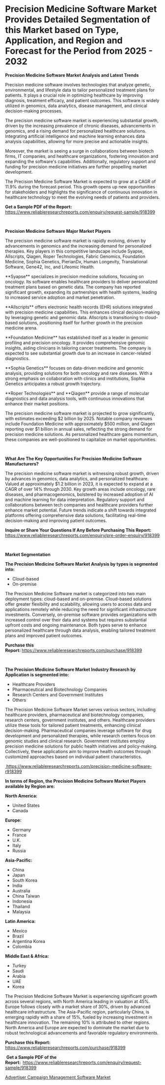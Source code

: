 <p><h1>Precision Medicine Software Market Provides Detailed Segmentation of this Market based on Type, Application, and Region and Forecast for the Period from 2025 - 2032</h1></p><p><strong>Precision Medicine Software Market Analysis and Latest Trends</strong></p>
<p><p>Precision medicine software involves technologies that analyze genetic, environmental, and lifestyle data to tailor personalized treatment plans for patients. It plays a crucial role in optimizing healthcare by improving diagnosis, treatment efficacy, and patient outcomes. This software is widely utilized in genomics, data analytics, disease management, and clinical decision-making processes.</p><p>The precision medicine software market is experiencing substantial growth, driven by the increasing prevalence of chronic diseases, advancements in genomics, and a rising demand for personalized healthcare solutions. Integrating artificial intelligence and machine learning enhances data analysis capabilities, allowing for more precise and actionable insights.</p><p>Moreover, the market is seeing a surge in collaborations between biotech firms, IT companies, and healthcare organizations, fostering innovation and expanding the software's capabilities. Additionally, regulatory support and funding for precision medicine initiatives are further propelling market development.</p><p>The Precision Medicine Software Market is expected to grow at a CAGR of 11.9% during the forecast period. This growth opens up new opportunities for stakeholders and highlights the significance of continuous innovation in healthcare technology to meet the evolving needs of patients and providers.</p></p>
<p><strong>Get a Sample PDF of the Report:&nbsp;</strong> <a href="https://www.reliableresearchreports.com/enquiry/request-sample/918399?utm_campaign=3063&utm_medium=2&utm_source=Github&utm_content=ia&utm_term=07032025&utm_id=precision-medicine-software">https://www.reliableresearchreports.com/enquiry/request-sample/918399</a></p>
<p>&nbsp;</p>
<p><strong>Precision Medicine Software Major Market Players</strong></p>
<p><p>The precision medicine software market is rapidly evolving, driven by advancements in genomics and the increasing demand for personalized therapies. Key players in this competitive landscape include Syapse, Allscripts, Qiagen, Roper Technologies, Fabric Genomics, Foundation Medicine, Sophia Genetics, PierianDx, Human Longevity, Translational Software, Gene42, Inc, and Lifeomic Health.</p><p>**Syapse** specializes in precision medicine solutions, focusing on oncology. Its software enables healthcare providers to deliver personalized treatment plans based on genetic data. The company has reported significant growth, expanding its partnerships with health systems, leading to increased service adoption and market penetration.</p><p>**Allscripts** offers electronic health records (EHR) solutions integrated with precision medicine capabilities. This enhances clinical decision-making by leveraging genetic and genomic data. Allscripts is transitioning to cloud-based solutions, positioning itself for further growth in the precision medicine arena.</p><p>**Foundation Medicine** has established itself as a leader in genomic profiling and precision oncology. It provides comprehensive genomic insights, aiding clinicians in tailoring cancer treatments. The company is expected to see substantial growth due to an increase in cancer-related diagnostics.</p><p>**Sophia Genetics** focuses on data-driven medicine and genomic analysis, providing solutions for both oncology and rare diseases. With a strong emphasis on collaboration with clinics and institutions, Sophia Genetics anticipates a robust growth trajectory.</p><p>**Roper Technologies** and **Qiagen** provide a range of molecular diagnostics and data analysis tools, with continuous innovations that enhance their market positions. </p><p>The precision medicine software market is projected to grow significantly, with estimates exceeding $2 billion by 2025. Notable company revenues include Foundation Medicine with approximately $500 million, and Qiagen reporting over $1 billion in annual sales, reflecting the strong demand for precision medicine solutions. As personalized healthcare gains momentum, these companies are well-positioned to capitalize on market opportunities.</p></p>
<p>&nbsp;</p>
<p><strong>What Are The Key Opportunities For Precision Medicine Software Manufacturers?</strong></p>
<p><p>The precision medicine software market is witnessing robust growth, driven by advances in genomics, data analytics, and personalized healthcare. Valued at approximately $1.2 billion in 2023, it is expected to expand at a CAGR of over 14% through 2030. Key growth areas include oncology, rare diseases, and pharmacogenomics, bolstered by increased adoption of AI and machine learning for data interpretation. Regulatory support and collaborations between tech companies and healthcare providers further enhance market potential. Future trends indicate a shift towards integrated platforms offering comprehensive data solutions, facilitating real-time decision-making and improving patient outcomes.</p></p>
<p><strong>Inquire or Share Your Questions If Any Before Purchasing This Report:</strong> <a href="https://www.reliableresearchreports.com/enquiry/pre-order-enquiry/918399?utm_campaign=3063&utm_medium=2&utm_source=Github&utm_content=ia&utm_term=07032025&utm_id=precision-medicine-software">https://www.reliableresearchreports.com/enquiry/pre-order-enquiry/918399</a></p>
<p>&nbsp;</p>
<p><strong>Market Segmentation</strong></p>
<p><strong>The Precision Medicine Software Market Analysis by types is segmented into:</strong></p>
<p><ul><li>Cloud-based</li><li>On-premise</li></ul></p>
<p><p>The Precision Medicine Software market is categorized into two main deployment types: cloud-based and on-premise. Cloud-based solutions offer greater flexibility and scalability, allowing users to access data and applications remotely while reducing the need for significant infrastructure investments. Conversely, on-premise software provides organizations with increased control over their data and systems but requires substantial upfront costs and ongoing maintenance. Both types serve to enhance personalized healthcare through data analysis, enabling tailored treatment plans and improved patient outcomes.</p></p>
<p><strong>Purchase this Report:&nbsp;</strong><a href="https://www.reliableresearchreports.com/purchase/918399?utm_campaign=3063&utm_medium=2&utm_source=Github&utm_content=ia&utm_term=07032025&utm_id=precision-medicine-software">https://www.reliableresearchreports.com/purchase/918399</a></p>
<p>&nbsp;</p>
<p><strong>The Precision Medicine Software Market Industry Research by Application is segmented into:</strong></p>
<p><ul><li>Healthcare Providers</li><li>Pharmaceutical and Biotechnology Companies</li><li>Research Centers and Government Institutes</li><li>Others</li></ul></p>
<p><p>The Precision Medicine Software Market serves various sectors, including healthcare providers, pharmaceutical and biotechnology companies, research centers, government institutes, and others. Healthcare providers utilize these tools for tailored patient treatments, enhancing clinical decision-making. Pharmaceutical companies leverage software for drug development and personalized therapies, while research centers focus on genomic studies and clinical research. Government institutes employ precision medicine solutions for public health initiatives and policy-making. Collectively, these applications aim to improve health outcomes through customized approaches based on individual patient characteristics.</p></p>
<p><a href="https://www.reliableresearchreports.com/precision-medicine-software-r918399?utm_campaign=3063&utm_medium=2&utm_source=Github&utm_content=ia&utm_term=07032025&utm_id=precision-medicine-software">&nbsp;https://www.reliableresearchreports.com/precision-medicine-software-r918399</a></p>
<p><strong>In terms of Region, the Precision Medicine Software Market Players available by Region are:</strong></p>
<p>
    <p> <strong> North America: </strong>
        <ul>
            <li>United States</li>
            <li>Canada</li>
        </ul>
        </p> 
    <p> <strong> Europe: </strong>
        <ul>
            <li>Germany</li>
            <li>France</li>
            <li>U.K.</li>
            <li>Italy</li>
            <li>Russia</li>
        </ul>
        </p> 
    <p> <strong> Asia-Pacific: </strong>
        <ul>
            <li>China</li>
            <li>Japan</li>
            <li>South Korea</li>
            <li>India</li>
            <li>Australia</li>
            <li>China Taiwan</li>
            <li>Indonesia</li>
            <li>Thailand</li>
            <li>Malaysia</li>
        </ul>
        </p> 
    <p> <strong> Latin America: </strong>
        <ul>
            <li>Mexico</li>
            <li>Brazil</li>
            <li>Argentina Korea</li>
            <li>Colombia</li>
        </ul>
        </p> 
    <p> <strong> Middle East & Africa: </strong>
        <ul>
            <li>Turkey</li>
            <li>Saudi</li>
            <li>Arabia</li>
            <li>UAE</li>
            <li>Korea</li>
        </ul>
    </p>
    </p>
<p><p>The Precision Medicine Software Market is experiencing significant growth across several regions, with North America leading in valuation at 45%. Europe follows closely with a market share of 30%, driven by advanced healthcare infrastructure. The Asia-Pacific region, particularly China, is emerging rapidly with a share of 15%, fueled by increasing investment in healthcare innovation. The remaining 10% is attributed to other regions. North America and Europe are expected to dominate the market due to robust technological advancements and favorable regulatory environments.</p></p>
<p><strong>Purchase this Report: </strong><a href="https://www.reliableresearchreports.com/purchase/918399?utm_campaign=3063&utm_medium=2&utm_source=Github&utm_content=ia&utm_term=07032025&utm_id=precision-medicine-software">https://www.reliableresearchreports.com/purchase/918399</a></p>
<p>&nbsp;<strong>Get a Sample PDF of the Report:&nbsp;&nbsp;</strong><a href="https://www.reliableresearchreports.com/enquiry/request-sample/918399?utm_campaign=3063&utm_medium=2&utm_source=Github&utm_content=ia&utm_term=07032025&utm_id=precision-medicine-software">https://www.reliableresearchreports.com/enquiry/request-sample/918399</a></p>
<p><strong></strong></p>
<p><p><a href="https://github.com/boysabotzoc/Market-Research-Report-List-1/blob/main/advertiser-campaign-management-software-market.md?utm_campaign=3063&utm_medium=2&utm_source=Github&utm_content=ia&utm_term=07032025&utm_id=precision-medicine-software">Advertiser Campaign Management Software Market</a></p></p>
